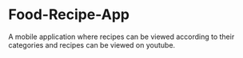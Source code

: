 # Food-Recipe-App
A mobile application where recipes can be viewed according to their categories and recipes can be viewed on youtube.

